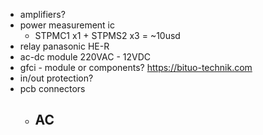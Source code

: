 
 - amplifiers?
 - power measurement ic
    - STPMC1 x1 + STPMS2 x3 = ~10usd
 - relay
    panasonic HE-R
 - ac-dc module
    220VAC - 12VDC
 - gfci - module or components?
    https://bituo-technik.com
 - in/out protection?
 - pcb connectors
    - AC 
        -
